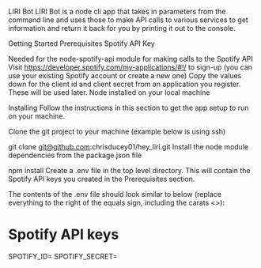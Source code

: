 LIRI Bot
LIRI Bot is a node cli app that takes in parameters from the command line and uses those to make API calls to various services to get information and return it back for you by printing it out to the console.

Getting Started
Prerequisites
Spotify API Key

Needed for the node-spotify-api module for making calls to the Spotify API
Visit https://developer.spotify.com/my-applications/#!/ to sign-up (you can use your existing Spotify account or create a new one)
Copy the values down for the client id and client secret from an application you register. These will be used later.
Node installed on your local machine

Installing
Follow the instructions in this section to get the app setup to run on your machine.

Clone the git project to your machine (example below is using ssh)

git clone git@github.com:chrisducey01/hey_liri.git
Install the node module dependencies from the package.json file

npm install
Create a .env file in the top level directory. This will contain the Spotify API keys you created in the Prerequisites section.

The contents of the .env file should look similar to below (replace everything to the right of the equals sign, including the carats <>):
# Spotify API keys

SPOTIFY_ID=<Replace with your spotify id>
SPOTIFY_SECRET=<Replace with your spotify secret>
